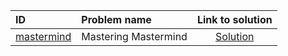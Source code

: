 | ID | Problem name | Link to solution |
|:---|:---|:---:|
| [mastermind](https://open.kattis.com/problems/mastermind) | Mastering Mastermind | [Solution](https://github.com/versenyi98/kattis-solutions/tree/main/solutions/Mastering%20Mastermind)|
